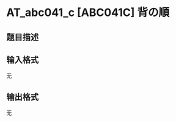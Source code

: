 # AT_abc041_c [ABC041C] 背の順

## 题目描述

[problemUrl]: https://atcoder.jp/contests/abc041/tasks/abc041_c

## 输入格式

无

## 输出格式

无